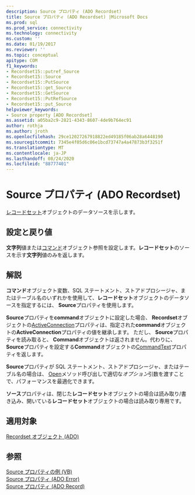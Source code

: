 ```yaml
---
description: Source プロパティ (ADO Recordset)
title: Source プロパティ (ADO Recordset) |Microsoft Docs
ms.prod: sql
ms.prod_service: connectivity
ms.technology: connectivity
ms.custom: ''
ms.date: 01/19/2017
ms.reviewer: ''
ms.topic: conceptual
apitype: COM
f1_keywords:
- Recordset15::putref_Source
- Recordset15::Source
- Recordset15::PutSource
- Recordset15::get_Source
- Recordset15::GetSource
- Recordset15::PutRefSource
- Recordset15::put_Source
helpviewer_keywords:
- Source property [ADO Recordset]
ms.assetid: a05ba2c9-2821-4343-8607-4de9b764ec91
author: rothja
ms.author: jroth
ms.openlocfilehash: 29ce12027267918822ed49185f06ab28a6448190
ms.sourcegitcommit: 7345e4f05d6c06e1bcd73747a4a47873b3f3251f
ms.translationtype: MT
ms.contentlocale: ja-JP
ms.lasthandoff: 08/24/2020
ms.locfileid: "88777401"
---
```

# <a name="source-property-ado-recordset"></a>Source プロパティ (ADO Recordset)
[レコードセット](./recordset-object-ado.md)オブジェクトのデータソースを示します。  
  
## <a name="settings-and-return-values"></a>設定と戻り値  
 **文字列**値または[コマンド](./command-object-ado.md)オブジェクト参照を設定します。**レコードセット**のソースを示す**文字列**値のみを返します。  
  
## <a name="remarks"></a>解説  
 **コマンド**オブジェクト変数、SQL ステートメント、ストアドプロシージャ、またはテーブル名のいずれかを使用して、**レコードセット**オブジェクトのデータソースを指定するには、 **Source**プロパティを使用します。  
  
 **Source**プロパティを**command**オブジェクトに設定した場合、 **Recordset**オブジェクトの[ActiveConnection](./activeconnection-property-ado.md)プロパティは、指定された**command**オブジェクトの**ActiveConnection**プロパティの値を継承します。 ただし、 **Source**プロパティを読み取ると、 **Command**オブジェクトは返されません。代わりに、 **Source**プロパティを設定する**Command**オブジェクトの[CommandText](./commandtext-property-ado.md)プロパティを返します。  
  
 **Source**プロパティが SQL ステートメント、ストアドプロシージャ、またはテーブル名の場合は、 [Open](./open-method-ado-recordset.md)メソッド呼び出しで適切な*オプション*引数を渡すことで、パフォーマンスを最適化できます。  
  
 **ソース**プロパティは、閉じた**レコードセット**オブジェクトの場合は読み取り/書き込み、開いている**レコードセット**オブジェクトの場合は読み取り専用です。  
  
## <a name="applies-to"></a>適用対象  
 [Recordset オブジェクト (ADO)](./recordset-object-ado.md)  
  
## <a name="see-also"></a>参照  
 [Source プロパティの例 (VB)](./source-property-example-vb.md)   
 [Source プロパティ (ADO Error)](./source-property-ado-error.md)   
 [Source プロパティ (ADO Record)](./source-property-ado-record.md)